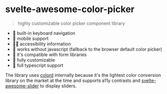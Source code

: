 <h1>svelte-awesome-color-picker</h1>

> highly customizable color picker component library

- 🎹 built-in keyboard navigation
- 📱 mobile support
- 🤸‍♂️ accessibility information
- 🤯 works without javascript (fallback to the browser default color picker)
- 🏇 it's compatible with form libraries
- 🧩 fully customizable
- 🔨 full typescript support

The library uses [colord](https://github.com/omgovich/colord) internally because it's the lightest color conversion library on the market at the time and supports a11y contrasts and [svelte-awesome-slider](https://github.com/Ennoriel/svelte-awesome-slider) to display sliders.
